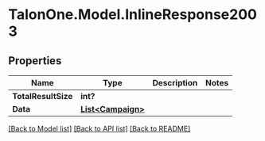 # TalonOne.Model.InlineResponse2003
## Properties

Name | Type | Description | Notes
------------ | ------------- | ------------- | -------------
**TotalResultSize** | **int?** |  | 
**Data** | [**List&lt;Campaign&gt;**](Campaign.md) |  | 

[[Back to Model list]](../README.md#documentation-for-models) [[Back to API list]](../README.md#documentation-for-api-endpoints) [[Back to README]](../README.md)

